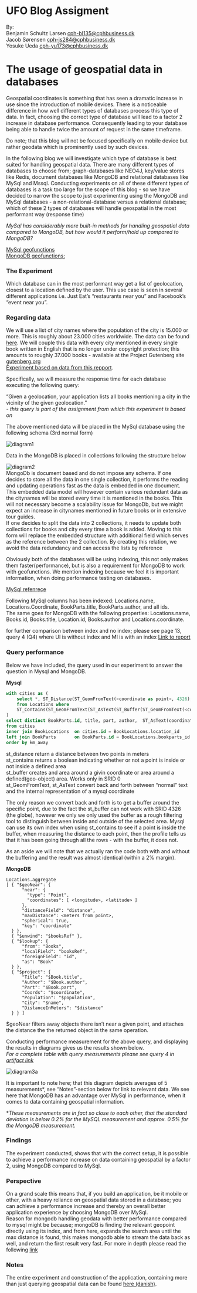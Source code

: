 # UFO Blog Assigment

By:  
Benjamin Schultz Larsen     cph-bl135@cphbusiness.dk  
Jacob Sørensen              cph-js284@cphbusiness.dk  
Yosuke Ueda                 cph-yu173@cphbusiness.dk  
  
# The usage of geospatial data in databases
<p>
Geospatial coordinates is something that has seen a dramatic increase in use since the introduction of mobile devices.  
There is a noticeable difference in how well different types of databases process this type of data.  
In fact, choosing the correct type of database will lead to a factor 2 increase in database performance.  
Consequently leading to your database being able to handle twice the amount of request in the same timeframe.
  
Do note; that this blog will not be focused specifically on mobile device but rather geodata which is prominently used by such devices.  
</p>
<p>
In the following blog we will investigate which type of database is best suited for handling geospatial data. There are many different types of databases to choose from; graph-databases like NEO4J, key/value stores like Redis, document databases like MongoDB and relational databases like MySql and Mssql.  
Conducting experiments on all of these different types of databases is a task too large for the scope of this blog - so we have decided to narrow the scope to just experimenting using the MongoDB and MySql databases - a non-relational-database versus a relational database; which of these 2 types of databases will handle geospatial in the most performant way (response time)  
  
*MySql has considerably more built-in methods for handling geospatial data compared to MongoDB, but how would it perform/hold up compared to MongoDB?*
  
[MySql geofunctions](https://dev.mysql.com/doc/refman/5.7/en/spatial-function-reference.html)  
[MongoDB geofunctions:](https://docs.mongodb.com/manual/geospatial-queries/#id1)  

### The Experiment
Which database can in the most performant way get a list of geolocation, closest to a location defined by the user. This use case is seen in several different applications i.e. Just Eat’s “restaurants near you” and Facebook’s “event near you”.  
  
  
### Regarding data
We will use a list of city names where the population of the city is 15.000 or more. This is roughly about 23.000 cities worldwide. The data can be found [here](https://raw.githubusercontent.com/benjaco-edu/db-guttenburg/master/cities15000.txt). We will couple this data with every city mentioned in every single book written in English that is no longer under  copyright protection; this amounts to roughly 37.000 books - available at the Project Gutenberg site [gutenberg.org](http://www.gutenberg.org/)  
[Experiment based on data from this repport](https://github.com/benjaco-edu/db-guttenburg/blob/master/Rapport.pdf).  
  
Specifically, we will measure the response time for each database executing the following query:
  
“Given a geolocation, your application lists all books mentioning a city in the vicinity of the given geolocation.”  
*- this query is part of the assignment from which this experiment is based on*  
  
The above mentioned data will be placed in the MySql database using the following schema (3rd normal form)

![diagram1](https://github.com/cph-js284/UFOblog/blob/master/diagrams/diagram1.png)  

Data in the MongoDB is placed in collections following the structure below  

![diagram2](https://github.com/cph-js284/UFOblog/blob/master/diagrams/diagram2.png)  
MongoDb is document based and do not impose any schema. If one decides to store all the data in one single collection, it performs the reading and updating operations fast as the data is embedded in one document. This embedded data model will however contain various redundant data as the citynames will be stored every time it is mentioned in the books. This will not necessary become a scalability issue for MongoDb, but we might expect an increase in citynames mentioned in future books or in extensive tour guides.  
If one decides to split the data into 2 collections, it needs to update both collections for books and city every time a book is added. Moving to this form will replace the embedded structure with additional field which serves as the reference between the 2 collection. By creating this relation, we avoid the data redundancy and can access the lists by reference
    
Obviously both of the databases will be using indexing, this not only makes them faster(performance), but is also a requirement for MongoDB to work with geofunctions. We mention indexing because we feel it is important information, when doing performance testing on databases.  
  
[MySql refenrece](https://dev.mysql.com/doc/refman/5.5/en/optimization-indexes.html)

Following MySql columns has been indexed: Locations.name, Locations.Coordinate, BookParts.title, BookParts.author, and all ids.  
The same goes for MongoDB with the following properties: Locations.name, Books.id, Books.title, Location.id, Books.author and Locations.coordinate.  
  
for further comparison between index and no index; please see page 13, query 4 (Q4) where UI is without index and MI is with an index [Link to report](https://github.com/benjaco-edu/db-guttenburg/blob/master/Rapport.pdf)  
  
### Query performance
Below we have included, the query used in our experiment to answer the question in Mysql and MongoDB.  

**Mysql**
```sql
with cities as (
    select *, ST_Distance(ST_GeomFromText(<coordinate as point>, 4326), coordinate)/1000 as km_away 
    from Locations where 
    ST_Contains(ST_GeomFromText(ST_AsText(ST_Buffer(ST_GeomFromText(<coordinate as point>, 0), <distance from point in km>/111.226)), 4326), coordinate)
)
select distinct BookParts.id, title, part, author,  ST_AsText(coordinate) as point, km_away, name
from cities
inner join BookLocations  on cities.id = BookLocations.location_id
left join BookParts       on BookParts.id = BookLocations.bookparts_id
order by km_away
```
  
st_distance return a distance between two points in meters  
st_contains returns a boolean indicating whether or not a point is inside or not inside a defined area  
st_buffer creates and area around a givin coordinate or area around a defined(geo-object) area. Works only in SRID 0  
st_GeomFromText, st_AsText convert back and forth between “normal” text and the internal representation of a mysql coordinate   
  
The only reason we convert back and forth is to get a buffer around the specific point, due to the fact the st_buffer can not work with SRID 4326 (the globe), however we only we only used the buffer as a rough filtering tool to distinguish between inside and outside of the selected area.
Mysql can use its own index when using st_contains to see if a point is inside the buffer, when measuring the distance to each point, then the profile tells us that it has been going through all the rows - with the buffer, it does not.

As an aside we will note that we actually ran the code both with and without the buffering and the result was almost identical (within a 2% margin).

**MongoDB**  
```
Locations.aggregate
[ { "$geoNear": {
      "near": {
        "type": "Point",
        "coordinates": [ <longitude>, <latitude> ]
      },
      "distanceField": "distance",
      "maxDistance": <meters from point>, 
      "spherical": true,
      "key": "coordinate"
  } },
  { "$unwind": "$booksRef" },
  { "$lookup": {
      "from": "Books",
      "localField": "booksRef",
      "foreignField": "id",
      "as": "Book"
  } },
  { "$project": {
      "Title": "$Book.title",
      "Author": "$Book.author",
      "Part": "$Book.part",
      "Coords": "$coordinate",
      "Population": "$population",
      "City": "$name",
      "DistanceInMeters": "$distance"
  } } ]
```
  
$geoNear filters away objects there isn’t near a given point, and attaches the distance the the returned object in the same operation.
  
Conducting performance measurement for the above query, and displaying the results in diagrams gives us the results shown below.  
*For a complete table with query measurements please see query 4 in [artifact link](https://github.com/benjaco-edu/db-guttenburg/blob/master/Artefakt%20Applikationstiming.pdf)*  
  
![diagram3a](https://github.com/cph-js284/UFOblog/blob/master/diagrams/diagram3a.png)  

It is important to note here; that this diagram depicts averages of 5 measurements&ast;, see “Notes”-section below for link to relevant data. We see here that MongoDB has an advantage over MySql in performance, when it comes to data containing geospatial information.

&ast;*These measurements are in fact so close to each other, that the standard deviation is below 0.2% for the MySQL measurement and approx. 0.5% for the MongoDB measurement.*

### Findings  
The experiment conducted, shows that with the correct setup, it is possible to achieve a performance increase on data containing geospatial by a factor 2, using MongoDB compared to MySql. 
  
### Perspective
On a grand scale this means that, if you build an application, be it mobile or other, with a heavy reliance on geospatial data stored in a database; you can achieve a performance increase and thereby an overall better application experience by choosing MongoDB over MySql.  
Reason for mongodb handling geodata with better performance compared to mysql might be because; mongoDB is finding the relevant geopoint directly using its index, and from here, expands the search area until the max distance is found, this makes mongodb able to stream the data back as well, and return the first result very fast.
For more in depth please read the following [link](https://www.mongodb.com/blog/post/geospatial-performance-improvements-in-mongodb-3-2)


### Notes
The entire experiment and construction of the application, containing more than just querying geospatial data can be found [here (danish)](https://github.com/benjaco-edu/db-guttenburg/blob/master/Rapport.pdf).  
